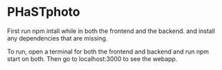 # PHaSTphoto
First run npm intall while in both the 
frontend and the backend. and install any
dependencies that are missing.

To run, open a terminal for both the frontend
and backend and run npm start on both. Then 
go to localhost:3000 to see the webapp.
